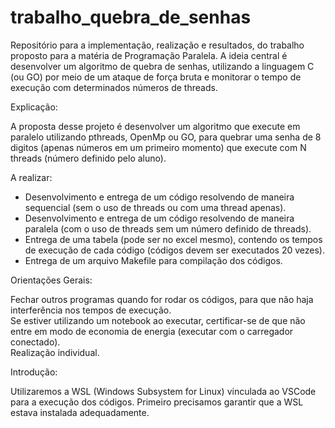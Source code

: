 # trabalho_quebra_de_senhas
Repositório para a implementação, realização e resultados, do trabalho proposto para a matéria de Programação Paralela. A ideia central é desenvolver um algoritmo de quebra de senhas, utilizando a linguagem C (ou GO) por meio de um ataque de força bruta e monitorar o tempo de execução com determinados números de threads.

Explicação:

A proposta desse projeto é desenvolver um algoritmo que execute em paralelo utilizando pthreads, OpenMp ou GO, para quebrar uma senha de 8 digitos (apenas números em um primeiro momento) que execute com N threads (número definido pelo aluno).

A realizar:

- Desenvolvimento e entrega de um código resolvendo de maneira sequencial (sem o uso de threads ou com uma thread apenas).
- Desenvolvimento e entrega de um código resolvendo de maneira paralela (com o uso de threads sem um número definido de threads).
- Entrega de uma tabela (pode ser no excel mesmo), contendo os tempos de execução de cada código (códigos devem ser executados 20 vezes).
- Entrega de um arquivo Makefile para compilação dos códigos.

Orientações Gerais:

Fechar outros programas quando for rodar os códigos, para que não haja interferência nos tempos de execução.  
Se estiver utilizando um notebook ao executar, certificar-se de que não entre em modo de economia de energia (executar com o carregador conectado).  
Realização individual.

Introdução:

Utilizaremos a WSL (Windows Subsystem for Linux) vinculada ao VSCode para a execução dos códigos.
Primeiro precisamos garantir que a WSL estava instalada adequadamente.

